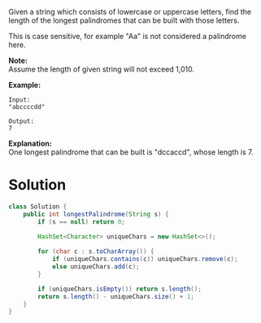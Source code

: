 Given a string which consists of lowercase or uppercase letters, find the length of the longest palindromes that can be built with those letters.

This is case sensitive, for example "Aa" is not considered a palindrome here.

__Note:__  
Assume the length of given string will not exceed 1,010.  

__Example:__

```
Input:
"abccccdd"

Output:
7
```

__Explanation:__  
One longest palindrome that can be built is "dccaccd", whose length is 7.

# Solution

```java
class Solution {
    public int longestPalindrome(String s) {
        if (s == null) return 0;
        
        HashSet<Character> uniqueChars = new HashSet<>();

        for (char c : s.toCharArray()) {
            if (uniqueChars.contains(c)) uniqueChars.remove(c);
            else uniqueChars.add(c);
        }

        if (uniqueChars.isEmpty()) return s.length();
        return s.length() - uniqueChars.size() + 1;
    }
}
```
